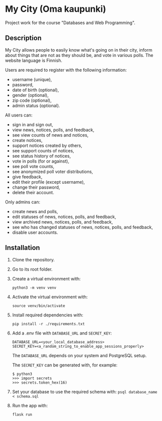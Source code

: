 # My City (Oma kaupunki)

Project work for the course "Databases and Web Programming".

## Description

My City allows people to easily know what's going on in their city, inform about things that are not as they should be, and vote in various polls. The website language is Finnish.

Users are required to register with the following information:
- username (unique),
- password,
- date of birth (optional),
- gender (optional),
- zip code (optional),
- admin status (optional).

All users can:
- sign in and sign out,
- view news, notices, polls, and feedback,
- see view counts of news and notices,
- create notices,
- support notices created by others,
- see support counts of notices,
- see status history of notices,
- vote in polls (for or against),
- see poll vote counts,
- see anonymized poll voter distributions,
- give feedback,
- edit their profile (except username),
- change their password,
- delete their account.

Only admins can:
- create news and polls,
- edit statuses of news, notices, polls, and feedback,
- view archived news, notices, polls, and feedback,
- see who has changed statuses of news, notices, polls, and feedback,
- disable user accounts.

## Installation

1. Clone the repository.

2. Go to its root folder.

3. Create a virtual environment with:

    `python3 -m venv venv`

4. Activate the virtual environment with:

    `source venv/bin/activate`

5. Install required dependencies with:

    `pip install -r ./requirements.txt`

6. Add a .env file with `DATABASE_URL` and `SECRET_KEY`:

    ```
    DATABASE_URL=<your_local_database_address>
    SECRET_KEY=<a_random_string_to_enable_app_sessions_properly>
    ```

    The `DATABASE_URL` depends on your system and PostgreSQL setup.

    The `SECRET_KEY` can be generated with, for example:

    ```
    $ python3
    >>> import secrets
    >>> secrets.token_hex(16)
    ```

7. Set your database to use the required schema with: 
    `psql database_name < schema.sql`

8. Run the app with:

    `flask run`
